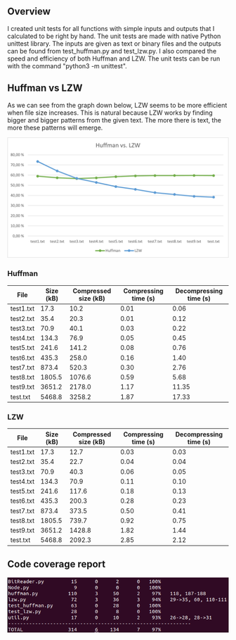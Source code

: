 ## Overview

I created unit tests for all functions with simple inputs and outputs that I calculated to be right by hand. The unit tests are made with native Python unittest library. The inputs are given as text or binary files and the outputs can be found from test_huffman.py and test_lzw.py. I also compared the speed and efficiency of both Huffman and LZW. The unit tests can be run with the command "python3 -m unittest".

## Huffman vs LZW

As we can see from the graph down below, LZW seems to be more efficient when file size increases. This is natural because LZW works by finding bigger and bigger patterns from the given text. The more there is text, the more these patterns will emerge.

![Comparison of the compression efficiency of Huffman and LZW in graphical form.](./huffmanvslzw.png)

### Huffman

| File | Size (kB) | Compressed size (kB) | Compressing time (s) | Decompressing time (s) |
| --------- | ---- | ---- | ----- | ---- |
| test1.txt | 17.3 | 10.2 | 0.01 | 0.06 |
| test2.txt | 35.4 | 20.3 | 0.01 | 0.12 |
| test3.txt | 70.9 | 40.1 | 0.03 | 0.22 |
| test4.txt | 134.3 | 76.9 | 0.05 | 0.45 |
| test5.txt | 241.6 | 141.2 | 0.08 | 0.76 |
| test6.txt | 435.3 | 258.0 | 0.16 | 1.40 |
| test7.txt | 873.4 | 520.3 | 0.30 | 2.76 |
| test8.txt | 1805.5 | 1076.6 | 0.59 | 5.68 |
| test9.txt | 3651.2 | 2178.0 | 1.17 | 11.35 |
| test.txt | 5468.8 | 3258.2 | 1.87 | 17.33 |

### LZW

| File | Size (kB) | Compressed size (kB) | Compressing time (s) | Decompressing time (s) |
| --------- | ---- | ---- | ---- | ---- |
| test1.txt | 17.3 | 12.7 | 0.03 | 0.03 |
| test2.txt | 35.4 | 22.7 | 0.04 | 0.04 |
| test3.txt | 70.9 | 40.3 | 0.06 | 0.05 |
| test4.txt | 134.3 | 70.9 | 0.11 | 0.10 |
| test5.txt | 241.6 | 117.6 | 0.18 | 0.13 |
| test6.txt | 435.3 | 200.3 | 0.28 | 0.23 |
| test7.txt | 873.4 | 373.5 | 0.50 | 0.41 |
| test8.txt | 1805.5 | 739.7 | 0.92 | 0.75 |
| test9.txt | 3651.2 | 1428.8 | 1.82 | 1.44 |
| test.txt | 5468.8 | 2092.3 | 2.85 | 2.12 |

## Code coverage report

![Screenshot of code coverage report generated with Coverage](./coverage.png)